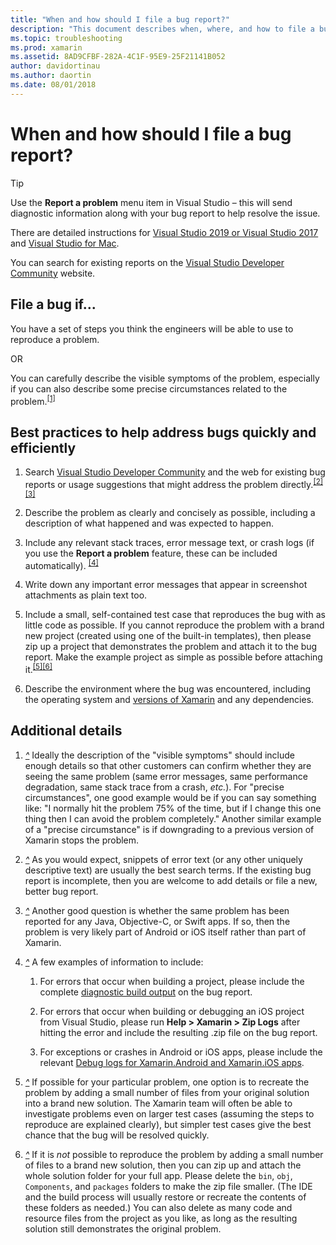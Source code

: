 ```yaml
---
title: "When and how should I file a bug report?"
description: "This document describes when, where, and how to file a bug report. It also provides bug report best practices that enable engineers to best diagnose the problem."
ms.topic: troubleshooting
ms.prod: xamarin
ms.assetid: 8AD9CFBF-282A-4C1F-95E9-25F21141B052
author: davidortinau
ms.author: daortin
ms.date: 08/01/2018
---
```


# When and how should I file a bug report?

> [!TIP]
> Use the **Report a problem** menu item in Visual Studio &ndash; this will send
> diagnostic information along with your bug report to help resolve the issue.
>
> There are detailed instructions for
> [Visual Studio 2019 or Visual Studio 2017](https://docs.microsoft.com/visualstudio/ide/how-to-report-a-problem-with-visual-studio)
> and [Visual Studio for Mac](https://docs.microsoft.com/visualstudio/mac/report-a-problem).
>
> You can search for existing reports on the [Visual Studio Developer Community](https://developercommunity.visualstudio.com/) website.

## File a bug if...

You have a set of steps you think the engineers will be able to use to reproduce a problem.

OR

You can carefully describe the visible symptoms of the problem, especially if you can also describe some precise circumstances related to the problem.<sup>[[1]](#note-1)</sup>

## Best practices to help address bugs quickly and efficiently

1. <a name="ref-1"></a>Search [Visual Studio Developer Community](https://developercommunity.visualstudio.com/) and the web for existing bug reports or usage suggestions that might address the problem directly.<sup>[[2]](#note-2)</sup><sup>[[3]](#note-3)</sup>

1. <a name="ref-2"></a>Describe the problem as clearly and concisely as possible, including a description of what happened and was expected to happen.

1. <a name="ref-3"></a>Include any relevant stack traces, error message text, or crash logs (if you use the **Report a problem** feature, these can be included automatically). <sup>[[4]](#note-4)</sup>

1. <a name="ref-4"></a>Write down any important error messages that appear in screenshot attachments as plain text too.

1. <a name="ref-5"></a>Include a small, self-contained test case that reproduces the bug with as little code as possible.  If you cannot reproduce the problem with a brand new project (created using one of the built-in templates), then please zip up a project that demonstrates the problem and attach it to the bug report.  Make the example project as simple as possible before attaching it.<sup>[[5]](#note-5)</sup><sup>[[6]](#note-6)</sup>

1. <a name="ref-6"></a>Describe the environment where the bug was encountered, including the operating system and [versions of Xamarin](~/cross-platform/troubleshooting/questions/version-logs.md) and any dependencies.

## Additional details

1. <a name="note-1"></a>[*^*](#ref-1) Ideally the description of the "visible symptoms" should include enough details so that other customers can confirm whether they are seeing the same problem (same error messages, same performance degradation, same stack trace from a crash, _etc._). For "precise circumstances", one good example would be if you can say something like: "I normally hit the problem 75% of the time, but if I change this one thing then I can avoid the problem completely." Another similar example of a "precise circumstance" is if downgrading to a previous version of Xamarin stops the problem.

1. <a name="note-2"></a>[*^*](#ref-2) As you would expect, snippets of error text (or any other uniquely descriptive text) are usually the best search terms. If the existing bug report is incomplete, then you are welcome to add details or file a new, better bug report.

1. <a name="note-3"></a>[*^*](#ref-3) Another good question is whether the same problem has been reported for any Java, Objective-C, or Swift apps. If so, then the problem is very likely part of Android or iOS itself rather than part of Xamarin.

1. <a name="note-4"></a>[*^*](#ref-4) A few examples of information to include:

    1. For errors that occur when building a project, please include the complete [diagnostic build output](~/android/troubleshooting/troubleshooting.md#Diagnostic_MSBuild_Output) on the bug report.

    1. For errors that occur when building or debugging an iOS project from Visual Studio, please run **Help > Xamarin > Zip Logs** after hitting the error and include the resulting .zip file on the bug report.

    1. For exceptions or crashes in Android or iOS apps, please include the relevant [Debug logs for Xamarin.Android and Xamarin.iOS apps](~/cross-platform/troubleshooting/questions/version-logs.md#debug-logs-for-xamarin-apps).

1. <a name="note-5"></a>[*^*](#ref-5) If possible for your particular problem, one option is to recreate the problem by adding a small number of files from your original solution into a brand new solution. The Xamarin team will often be able to investigate problems even on larger test cases (assuming the steps to reproduce are explained clearly), but simpler test cases give the best chance that the bug will be resolved quickly.

1. <a name="note-6"></a>[*^*](#ref-6) If it is _not_ possible to reproduce the problem by adding a small number of files to a brand new solution, then you can zip up and attach the whole solution folder for your full app. Please delete the `bin`, `obj`, `Components`, and `packages` folders to make the zip file smaller. (The IDE and the build process will usually restore or recreate the contents of these folders as needed.) You can also delete as many code and resource files from the project as you like, as long as the resulting solution still demonstrates the original problem.
